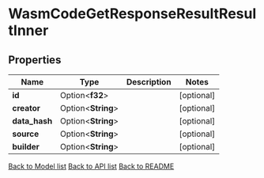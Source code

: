 # WasmCodeGetResponseResultResultInner

## Properties

Name | Type | Description | Notes
------------ | ------------- | ------------- | -------------
**id** | Option<**f32**> |  | [optional]
**creator** | Option<**String**> |  | [optional]
**data_hash** | Option<**String**> |  | [optional]
**source** | Option<**String**> |  | [optional]
**builder** | Option<**String**> |  | [optional]

[Back to Model list](../README.md#documentation-for-models) [Back to API list](../README.md#documentation-for-api-endpoints) [Back to README](../README.md)


